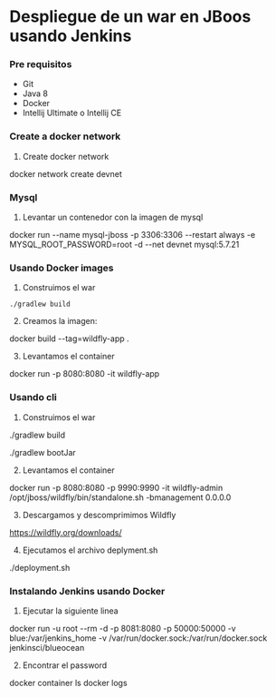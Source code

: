 # Despliegue de un war en JBoos usando Jenkins

### Pre requisitos

* Git
* Java 8
* Docker
* Intellij Ultimate o Intellij CE

### Create a docker network

1. Create docker network

docker network create devnet

### Mysql 

1. Levantar un contenedor con la imagen de mysql

docker run --name mysql-jboss -p 3306:3306  --restart always -e MYSQL_ROOT_PASSWORD=root -d --net devnet mysql:5.7.21 

### Usando Docker images

1. Construimos el war

`./gradlew build`

2. Creamos la imagen:

docker build --tag=wildfly-app .  

3. Levantamos el container

docker run -p 8080:8080 -it wildfly-app 

### Usando cli

1. Construimos el war

./gradlew build 

./gradlew bootJar 

2. Levantamos el container

docker run -p 8080:8080 -p 9990:9990 -it wildfly-admin /opt/jboss/wildfly/bin/standalone.sh -bmanagement 0.0.0.0 

3. Descargamos y descomprimimos Wildfly

https://wildfly.org/downloads/

4. Ejecutamos el archivo deplyment.sh

./deployment.sh

### Instalando Jenkins usando Docker

1. Ejecutar la siguiente linea

docker run -u root --rm -d -p 8081:8080 -p 50000:50000 -v blue:/var/jenkins_home -v /var/run/docker.sock:/var/run/docker.sock jenkinsci/blueocean
 
2. Encontrar el password

docker container ls
docker logs 









 

